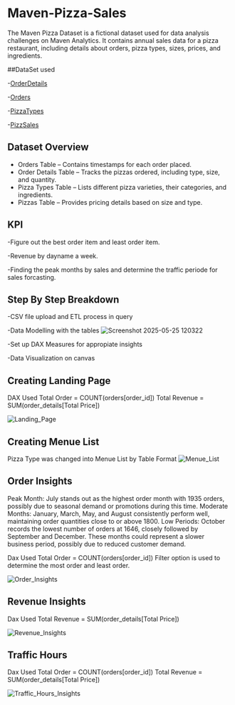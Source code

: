# Maven-Pizza-Sales

The Maven Pizza Dataset is a fictional dataset used for data analysis challenges on Maven Analytics. It contains annual sales data for a pizza restaurant, including details about orders, pizza types, sizes, prices, and ingredients.

##DataSet used

-<a href="https://github.com/NaingLinnPhyoe28/Maven-Pizza-Sales/blob/main/order_details.csv">OrderDetails</a>

-<a href="https://github.com/NaingLinnPhyoe28/Maven-Pizza-Sales/blob/main/orders.csv">Orders</a>

-<a href="https://github.com/NaingLinnPhyoe28/Maven-Pizza-Sales/blob/main/pizza_types.csv">PizzaTypes<a/>

-<a href="https://github.com/NaingLinnPhyoe28/Maven-Pizza-Sales/blob/main/pizzas.csv">PizzSales<a/>

## Dataset Overview

- Orders Table – Contains timestamps for each order placed.
- Order Details Table – Tracks the pizzas ordered, including type, size, and quantity.
- Pizza Types Table – Lists different pizza varieties, their categories, and ingredients.
- Pizzas Table – Provides pricing details based on size and type.

## KPI

-Figure out the best order item and least order item.

-Revenue by dayname a week.

-Finding the peak months by sales and determine the traffic periode for sales forcasting.


## Step By Step Breakdown
-CSV file upload and ETL process in query

-Data Modelling with the tables
![Screenshot 2025-05-25 120322](https://github.com/user-attachments/assets/35e2b093-fee5-493f-87d7-e07d465dda1e)

-Set up DAX Measures for appropiate insights

-Data Visualization on canvas


## Creating Landing Page
DAX Used
Total Order = COUNT(orders[order_id])
Total Revenue = SUM(order_details[Total Price])

![Landing_Page](https://github.com/user-attachments/assets/65bfe69d-bd26-497c-a869-e8edc4e81b13)

## Creating Menue List
Pizza Type was changed into Menue List by Table Format 
![Menue_List](https://github.com/user-attachments/assets/4af7a9c2-f66f-48a5-8dfc-05869f8d43f2)

## Order Insights

Peak Month: July stands out as the highest order month with 1935 orders, possibly due to seasonal demand or promotions during this time.
Moderate Months: January, March, May, and August consistently perform well, maintaining order quantities close to or above 1800.
Low Periods: October records the lowest number of orders at 1646, closely followed by September and December. These months could represent a slower business period, possibly due to reduced customer demand.

Dax Used
Total Order = COUNT(orders[order_id])
Filter option is used to determine the most order and least order.

![Order_Insights](https://github.com/user-attachments/assets/0d2c4467-79c8-434d-83e4-2e3a12978030)

## Revenue Insights

Dax Used 
Total Revenue = SUM(order_details[Total Price])

![Revenue_Insights](https://github.com/user-attachments/assets/6b9ead2c-89da-4a22-8152-7ebdb769f456)

## Traffic Hours
Dax Used
Total Order = COUNT(orders[order_id])
Total Revenue = SUM(order_details[Total Price])

![Traffic_Hours_Insights](https://github.com/user-attachments/assets/fcb34c68-ee6b-4acc-bb9e-c82b4597b783)



